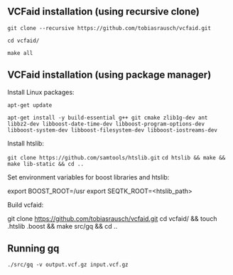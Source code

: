 VCFaid installation (using recursive clone)
------------------------------------------

`git clone --recursive https://github.com/tobiasrausch/vcfaid.git`

`cd vcfaid/`

`make all`

VCFaid installation (using package manager)
-------------------------------------------

Install Linux packages:

`apt-get update`

`apt-get install -y build-essential g++ git cmake zlib1g-dev ant libbz2-dev libboost-date-time-dev libboost-program-options-dev libboost-system-dev libboost-filesystem-dev libboost-iostreams-dev`

Install htslib:

`git clone https://github.com/samtools/htslib.git`
`cd htslib && make && make lib-static && cd ..`

Set environment variables for boost libraries and htslib:

export BOOST_ROOT=/usr
export SEQTK_ROOT=<htslib_path>

Build vcfaid:

git clone https://github.com/tobiasrausch/vcfaid.git
cd vcfaid/ && touch .htslib .boost && make src/gq && cd ..


Running gq
----------

`./src/gq -v output.vcf.gz input.vcf.gz`

